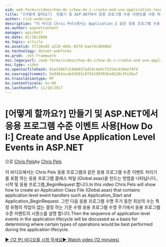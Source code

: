 ```yaml
---
uid: web-forms/videos/how-do-i/how-do-i-create-and-use-application-level-events-in-aspnet
title: "[어떻게 할까요?]  만들기 및 ASP.NET에서 응용 프로그램 수준 이벤트를 사용 하 여 | Microsoft Docs"
author: rick-anderson
description: "이 비디오 Chris Pels에서는 Application_S 같은 응용 프로그램 수준 이벤트 처리기를 포함 하는 응용 프로그램 클래스 파일 (Global.asax)을 만드는 방법을 보여줍니다 중..."
ms.author: aspnetcontent
manager: wpickett
ms.date: 01/28/2008
ms.topic: article
ms.assetid: 5f136ed5-a229-4b9c-83f8-bae74cdb98bd
ms.technology: dotnet-webforms
ms.prod: .net-framework
msc.legacyurl: /web-forms/videos/how-do-i/how-do-i-create-and-use-application-level-events-in-aspnet
msc.type: video
ms.openlocfilehash: 61e3266fc546b037ad34c4e9cf3354cd30de79fd
ms.sourcegitcommit: 9a9483aceb34591c97451997036a9120c3fe2baf
ms.translationtype: MT
ms.contentlocale: ko-KR
ms.lasthandoff: 11/10/2017
---
```

<a name="how-do-i--create-and-use-application-level-events-in-aspnet"></a><span data-ttu-id="156fd-103">[어떻게 할까요?]  만들기 및 ASP.NET에서 응용 프로그램 수준 이벤트 사용</span><span class="sxs-lookup"><span data-stu-id="156fd-103">[How Do I:]  Create and Use Application Level Events in ASP.NET</span></span>
====================
<span data-ttu-id="156fd-104">으로 [Chris Pels](https://twitter.com/chrispels)</span><span class="sxs-lookup"><span data-stu-id="156fd-104">by [Chris Pels](https://twitter.com/chrispels)</span></span>

<span data-ttu-id="156fd-105">이 비디오에서는 Chris Pels 응용 프로그램과 같은 응용 프로그램 수준 이벤트 처리기를 포함 하는 응용 프로그램 클래스 파일 (Global.asax)을 만드는 방법을 나타납니다\_시작 및 응용 프로그램\_BeginRequest 합니다.</span><span class="sxs-lookup"><span data-stu-id="156fd-105">In this video Chris Pels will show how to create an Application Class File (Global.asax) that contains application level event handlers such as Application\_Start and Application\_BeginRequest.</span></span> <span data-ttu-id="156fd-106">그런 다음 응용 프로그램 수명 주기 동안 최상의 수는 특정 유형의 작업이 없는 결정 하는 기준 수행 응용 프로그램 수명 주기에서 응용 프로그램 수준 이벤트의 시퀀스를 설명 합니다.</span><span class="sxs-lookup"><span data-stu-id="156fd-106">Then the sequence of application level events in the application lifecycle will be discussed as a basis for determining where certain types of operations would be best performed during the application lifecycle.</span></span>

[<span data-ttu-id="156fd-107">&#9654; (12 분) 비디오를 시청 하세요</span><span class="sxs-lookup"><span data-stu-id="156fd-107">&#9654; Watch video (12 minutes)</span></span>](https://channel9.msdn.com/Blogs/ASP-NET-Site-Videos/how-do-i-create-and-use-application-level-events-in-aspnet)

